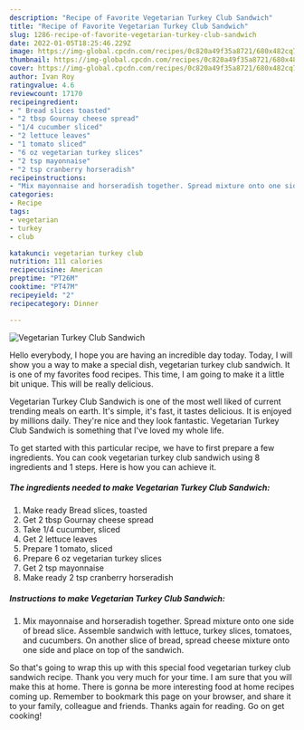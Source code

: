 ```yaml
---
description: "Recipe of Favorite Vegetarian Turkey Club Sandwich"
title: "Recipe of Favorite Vegetarian Turkey Club Sandwich"
slug: 1286-recipe-of-favorite-vegetarian-turkey-club-sandwich
date: 2022-01-05T18:25:46.229Z
image: https://img-global.cpcdn.com/recipes/0c820a49f35a8721/680x482cq70/vegetarian-turkey-club-sandwich-recipe-main-photo.jpg
thumbnail: https://img-global.cpcdn.com/recipes/0c820a49f35a8721/680x482cq70/vegetarian-turkey-club-sandwich-recipe-main-photo.jpg
cover: https://img-global.cpcdn.com/recipes/0c820a49f35a8721/680x482cq70/vegetarian-turkey-club-sandwich-recipe-main-photo.jpg
author: Ivan Roy
ratingvalue: 4.6
reviewcount: 17170
recipeingredient:
- " Bread slices toasted"
- "2 tbsp Gournay cheese spread"
- "1/4 cucumber sliced"
- "2 lettuce leaves"
- "1 tomato sliced"
- "6 oz vegetarian turkey slices"
- "2 tsp mayonnaise"
- "2 tsp cranberry horseradish"
recipeinstructions:
- "Mix mayonnaise and horseradish together. Spread mixture onto one side of bread slice. Assemble sandwich with lettuce, turkey slices, tomatoes, and cucumbers. On another slice of bread, spread cheese mixture onto one side and place on top of the sandwich."
categories:
- Recipe
tags:
- vegetarian
- turkey
- club

katakunci: vegetarian turkey club 
nutrition: 111 calories
recipecuisine: American
preptime: "PT26M"
cooktime: "PT47M"
recipeyield: "2"
recipecategory: Dinner

---
```



![Vegetarian Turkey Club Sandwich](https://img-global.cpcdn.com/recipes/0c820a49f35a8721/680x482cq70/vegetarian-turkey-club-sandwich-recipe-main-photo.jpg)

Hello everybody, I hope you are having an incredible day today. Today, I will show you a way to make a special dish, vegetarian turkey club sandwich. It is one of my favorites food recipes. This time, I am going to make it a little bit unique. This will be really delicious.



Vegetarian Turkey Club Sandwich is one of the most well liked of current trending meals on earth. It's simple, it's fast, it tastes delicious. It is enjoyed by millions daily. They're nice and they look fantastic. Vegetarian Turkey Club Sandwich is something that I've loved my whole life.


To get started with this particular recipe, we have to first prepare a few ingredients. You can cook vegetarian turkey club sandwich using 8 ingredients and 1 steps. Here is how you can achieve it.

<!--inarticleads1-->

##### The ingredients needed to make Vegetarian Turkey Club Sandwich:

1. Make ready  Bread slices, toasted
1. Get 2 tbsp Gournay cheese spread
1. Take 1/4 cucumber, sliced
1. Get 2 lettuce leaves
1. Prepare 1 tomato, sliced
1. Prepare 6 oz vegetarian turkey slices
1. Get 2 tsp mayonnaise
1. Make ready 2 tsp cranberry horseradish




<!--inarticleads2-->

##### Instructions to make Vegetarian Turkey Club Sandwich:

1. Mix mayonnaise and horseradish together. Spread mixture onto one side of bread slice. Assemble sandwich with lettuce, turkey slices, tomatoes, and cucumbers. On another slice of bread, spread cheese mixture onto one side and place on top of the sandwich.




So that's going to wrap this up with this special food vegetarian turkey club sandwich recipe. Thank you very much for your time. I am sure that you will make this at home. There is gonna be more interesting food at home recipes coming up. Remember to bookmark this page on your browser, and share it to your family, colleague and friends. Thanks again for reading. Go on get cooking!
